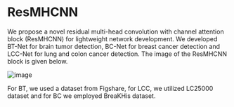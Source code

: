 # ResMHCNN
We propose a novel residual multi-head convolution with channel attention block (ResMHCNN) for lightweight network development. We developed BT-Net for brain tumor detection, BC-Net for breast cancer detection and LCC-Net for lung and colon cancer detection. The image of the ResMHCNN block is given below. 

![image](https://github.com/user-attachments/assets/9507f8f2-7197-4df1-ba2f-4c89c7980c04)

For BT, we used a dataset from Figshare, for LCC, we utilized LC25000 dataset and for BC we employed BreaKHis dataset. 
